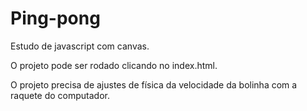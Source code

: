 # Ping-pong
Estudo de javascript com canvas.

O projeto pode ser rodado clicando no index.html.

O projeto precisa de ajustes de física da velocidade da bolinha com a raquete do computador.
